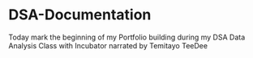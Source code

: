 # DSA-Documentation
Today mark the beginning of my Portfolio building during my DSA Data Analysis Class with Incubator narrated by Temitayo TeeDee
